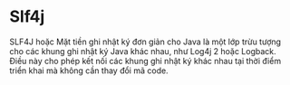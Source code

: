 # Slf4j
SLF4J hoặc Mặt tiền ghi nhật ký đơn giản cho Java là một lớp trừu tượng cho các khung ghi nhật ký Java khác nhau, như Log4j 2 hoặc Logback. Điều này cho phép kết nối các khung ghi nhật ký khác nhau tại thời điểm triển khai mà không cần thay đổi mã code.